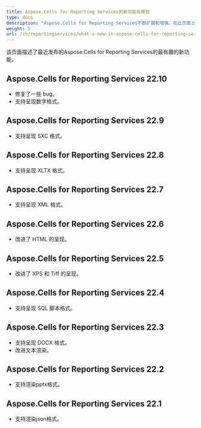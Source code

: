 ```yaml
---
title: Aspose.Cells for Reporting Services的新功能有哪些
type: docs
description: "Aspose.Cells for Reporting Services不断扩展和增强。在此页面上，您可以了解产品最巨大和最有趣的功能。"
weight: 5
url: /zh/reportingservices/what-s-new-in-aspose-cells-for-reporting-services/
---
```


该页面描述了最近发布的Aspose.Cells for Reporting Services的最有趣的新功能。

## Aspose.Cells for Reporting Services  22.10

* 修复了一些 bug。
* 支持呈现数字格式。

## Aspose.Cells for Reporting Services  22.9

* 支持呈现 SXC 格式。

## Aspose.Cells for Reporting Services  22.8

* 支持呈现 XLTX 格式。

## Aspose.Cells for Reporting Services  22.7

* 支持呈现 XML 格式。

## Aspose.Cells for Reporting Services  22.6

* 改进了 HTML 的呈现。

## Aspose.Cells for Reporting Services  22.5

* 改进了 XPS 和 Tiff 的呈现。	

## Aspose.Cells for Reporting Services  22.4

* 支持呈现 SQL 脚本格式。

## Aspose.Cells for Reporting Services  22.3

* 支持呈现 DOCX 格式。
* 改进文本渲染。

## Aspose.Cells for Reporting Services  22.2

* 支持渲染pptx格式。

## Aspose.Cells for Reporting Services  22.1

* 支持渲染json格式。
